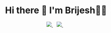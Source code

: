 <h1 align='center'>
  Hi there 👋 I'm Brijesh👨‍💻
</h1>

<p align='center'>
  
</p>

<p align='center'>
  <a href="https://medium.com/@brijesh.sriv.misc">
    <img src="https://img.shields.io/badge/Medium-12100E?style=for-the-badge&logo=medium&logoColor=white" />
  </a>&nbsp;&nbsp;
  <a href="https://www.linkedin.com/in/brijeshsrivastava">
    <img src="https://img.shields.io/badge/LinkedIn-0077B5?style=for-the-badge&logo=linkedin&logoColor=white" />        
  </a>&nbsp;&nbsp;
</p>

<p align='center'>
<picture>
<img src="" />
</picture>

<picture>
<img src="" />
</picture>
</p>

<!--
**brijeshsrivdev/brijeshsrivdev** is a ✨ _special_ ✨ repository because its `README.md` (this file) appears on your GitHub profile.

Here are some ideas to get you started:

- 🔭 I’m currently working on ...
- 🌱 I’m currently learning ...
- 👯 I’m looking to collaborate on ...
- 🤔 I’m looking for help with ...
- 💬 Ask me about ...
- 📫 How to reach me: ...
- 😄 Pronouns: ...
- ⚡ Fun fact: ...
-->
